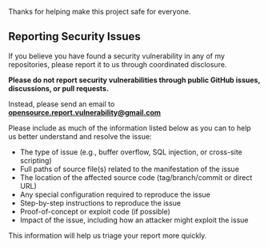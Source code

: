 Thanks for helping make this project safe for everyone.

## Reporting Security Issues

If you believe you have found a security vulnerability in any of my repositories, please report it to us through coordinated disclosure.

**Please do not report security vulnerabilities through public GitHub issues, discussions, or pull requests.**

Instead, please send an email to **opensource.report.vulnerability@gmail.com** 

Please include as much of the information listed below as you can to help us better understand and resolve the issue:

  * The type of issue (e.g., buffer overflow, SQL injection, or cross-site scripting)
  * Full paths of source file(s) related to the manifestation of the issue
  * The location of the affected source code (tag/branch/commit or direct URL)
  * Any special configuration required to reproduce the issue
  * Step-by-step instructions to reproduce the issue
  * Proof-of-concept or exploit code (if possible)
  * Impact of the issue, including how an attacker might exploit the issue

This information will help us triage your report more quickly.